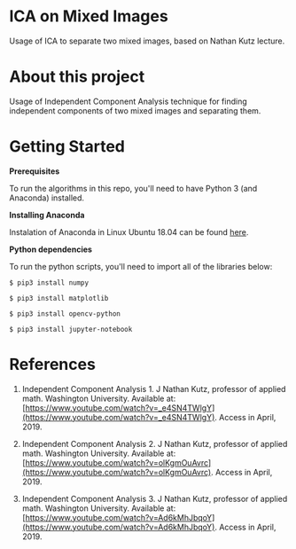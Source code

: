 # ICA on Mixed Images

Usage of ICA to separate two mixed images, based on Nathan Kutz lecture.

# About this project

Usage of Independent Component Analysis technique for finding independent components of two mixed images and separating them.

# Getting Started

**Prerequisites**

To run the algorithms in this repo, you'll need to have Python 3 (and Anaconda) installed.

**Installing Anaconda**

Instalation of Anaconda in Linux Ubuntu 18.04 can be found 
<a href="https://www.digitalocean.com/community/tutorials/how-to-install-the-anaconda-python-distribution-on-ubuntu-18-04" target="_blank">here</a>.

**Python dependencies**

To run the python scripts, you'll need to import all of the libraries below:

	$ pip3 install numpy

	$ pip3 install matplotlib

	$ pip3 install opencv-python

	$ pip3 install jupyter-notebook

# References

1. Independent Component Analysis 1. J Nathan Kutz, professor of applied math. Washington University. Available at: [https://www.youtube.com/watch?v=_e4SN4TWlgY](https://www.youtube.com/watch?v=_e4SN4TWlgY). Access in April, 2019.

2. Independent Component Analysis 2. J Nathan Kutz, professor of applied math. Washington University. Available at: [https://www.youtube.com/watch?v=olKgmOuAvrc](https://www.youtube.com/watch?v=olKgmOuAvrc). Access in April, 2019.

3. Independent Component Analysis 3. J Nathan Kutz, professor of applied math. Washington University. Available at: [https://www.youtube.com/watch?v=Ad6kMhJbqoY](https://www.youtube.com/watch?v=Ad6kMhJbqoY). Access in April, 2019.
